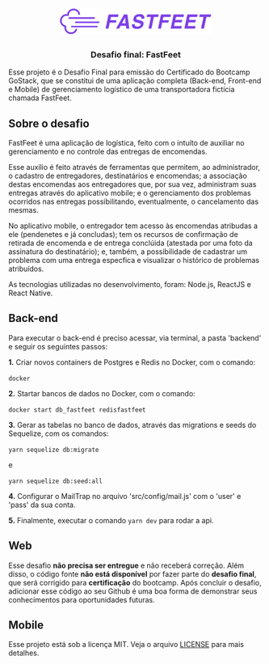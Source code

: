 <h1 align="center">
  <img alt="Fastfeet" title="Fastfeet" src=".github/logo.png" width="300px" />
</h1>

<h3 align="center">
  Desafio final: FastFeet 
</h3>

<p>Esse projeto é o Desafio Final para emissão do Certificado do Bootcamp GoStack, que se constitui de uma aplicação completa (Back-end, Front-end e Mobile) de gerenciamento logístico de uma transportadora fictícia chamada FastFeet.</p>

## Sobre o desafio

FastFeet é uma aplicação de logística, feito com o intuíto de auxiliar no gerenciamento e no controle das entregas de encomendas.

Esse auxílio é feito através de ferramentas que permitem, ao administrador, o cadastro de entregadores, destinatários e encomendas; a associação destas encomendas aos entregadores que, por sua vez, administram suas entregas através do aplicativo mobile; e o gerenciamento dos problemas ocorridos nas entregas possibilitando, eventualmente, o cancelamento das mesmas.

No aplicativo mobile, o entregador tem acesso às encomendas atribudas a ele (pendenetes e já concludas); tem os recursos de confirmação de retirada de encomenda e de entrega conclúida (atestada por uma foto da assinatura do destinatário); e, também, a possibilidade de cadastrar um problema com uma entrega especfica e visualizar o histórico de problemas atribuídos.

As tecnologias utilizadas no desenvolvimento, foram: Node.js, ReactJS e React Native.

## Back-end

Para executar o back-end é preciso acessar, via terminal, a pasta 'backend' e seguir os seguintes passos:

**1.** Criar novos containers de Postgres e Redis no Docker, com o comando:

`docker`

**2.** Startar bancos de dados no Docker, com o comando: 

`docker start db_fastfeet redisfastfeet`

**3.** Gerar as tabelas no banco de dados, através das migrations e seeds do Sequelize, com os comandos:

`yarn sequelize db:migrate`

e

`yarn sequelize db:seed:all`

**4.** Configurar o MailTrap no arquivo 'src/config/mail.js' com o 'user' e 'pass' da sua conta.

**5.** Finalmente, executar o comando `yarn dev` para rodar a api.

## Web

Esse desafio **não precisa ser entregue** e não receberá correção. Além disso, o código fonte **não está disponível** por fazer parte do **desafio final**, que será corrigido para **certificação** do bootcamp. Após concluir o desafio, adicionar esse código ao seu Github é uma boa forma de demonstrar seus conhecimentos para oportunidades futuras.

## Mobile

Esse projeto está sob a licença MIT. Veja o arquivo [LICENSE](LICENSE.md) para mais detalhes.
